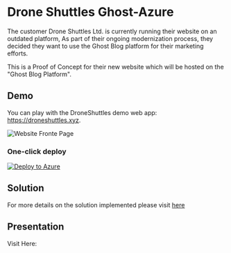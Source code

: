 # Drone Shuttles Ghost-Azure 

The customer Drone Shuttles Ltd. is currently running their website on an outdated platform, As part of their ongoing modernization process, they decided they want to use the Ghost Blog platform for their marketing efforts.

This is a Proof of Concept for their new website which will be hosted on the "Ghost Blog Platform".


## Demo

You can play with the DroneShuttles demo web app: https://droneshuttles.xyz. 

![Website Fronte Page](https://user-images.githubusercontent.com/82387743/152019292-15bd440c-dfdc-466e-9d0f-a9e7eb0a6d23.png)

### One-click deploy

[![Deploy to Azure](https://aka.ms/deploytoazurebutton)](https://portal.azure.com/#create/Microsoft.Template/uri/https%3A%2F%2Fraw.githubusercontent.com%2FRadoslavGatev%2FGhost-Azure%2Fazure%2Fazuredeploy.json)

## Solution
For more details on the solution implemented please visit [here](https://github.com/danielsaims/DroneShuttles--Ghost-Azure-1-azure/blob/master/docs/Solution%20Migration.md)


## Presentation
Visit Here: 
